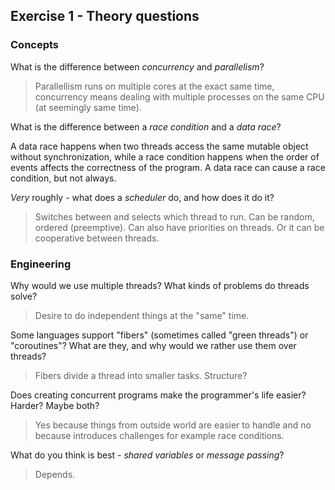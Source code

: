 Exercise 1 - Theory questions
-----------------------------

### Concepts

What is the difference between *concurrency* and *parallelism*?
> Parallellism runs on multiple cores at the exact same time, concurrency means dealing with multiple processes on the same CPU (at seemingly same time).

What is the difference between a *race condition* and a *data race*? 
> 
A data race happens when two threads access the same mutable object without synchronization, while a race condition happens when the order of events affects the correctness of the program. A data race can cause a race condition, but not always. 
 
*Very* roughly - what does a *scheduler* do, and how does it do it?
> Switches between and selects which thread to run. Can be random, ordered (preemptive). Can also have priorities on threads.
Or it can be cooperative between threads.


### Engineering

Why would we use multiple threads? What kinds of problems do threads solve?
> Desire to do independent things at the "same" time. 

Some languages support "fibers" (sometimes called "green threads") or "coroutines"? What are they, and why would we rather use them over threads?
> Fibers divide a thread into smaller tasks. Structure?

Does creating concurrent programs make the programmer's life easier? Harder? Maybe both?
> Yes because things from outside world are easier to handle and no because introduces challenges for example race conditions. 

What do you think is best - *shared variables* or *message passing*?
> Depends.


